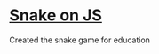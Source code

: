 # [Snake on JS](https://qwertykqwertov.github.io/Snake-on-JS/)
Created the snake game for education
 

